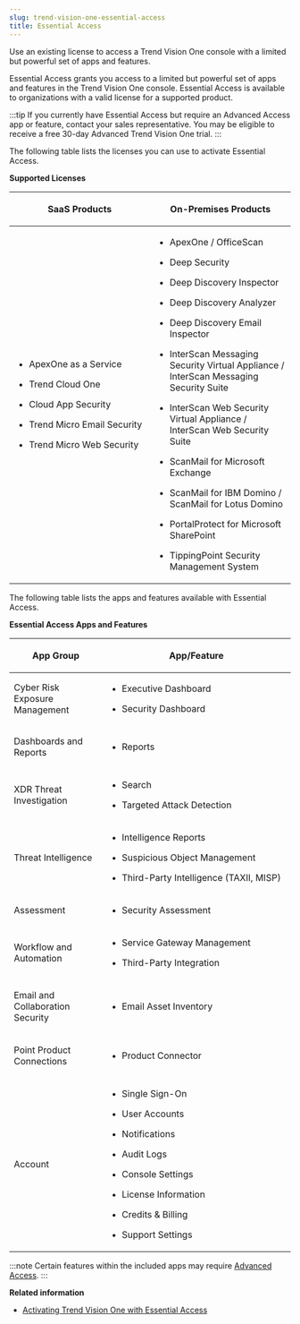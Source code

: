 ```yaml
---
slug: trend-vision-one-essential-access
title: Essential Access
---
```


Use an existing license to access a Trend Vision One console with a limited but powerful set of apps and features.

Essential Access grants you access to a limited but powerful set of apps and features in the Trend Vision One console. Essential Access is available to organizations with a valid license for a supported product.

:::tip
If you currently have Essential Access but require an Advanced Access app or feature, contact your sales representative. You may be eligible to receive a free 30-day Advanced Trend Vision One trial.
:::

The following table lists the licenses you can use to activate Essential Access.

**Supported Licenses**

<table>
<colgroup>
<col style="width: 50%" />
<col style="width: 50%" />
</colgroup>
<thead>
<tr>
<th><p>SaaS Products</p></th>
<th><p>On-Premises Products</p></th>
</tr>
</thead>
<tbody>
<tr>
<td><ul>
<li><p>ApexOne as a Service</p></li>
<li><p>Trend Cloud One</p></li>
<li><p>Cloud App Security</p></li>
<li><p>Trend Micro Email Security</p></li>
<li><p>Trend Micro Web Security</p></li>
</ul></td>
<td><ul>
<li><p>ApexOne / OfficeScan</p></li>
<li><p>Deep Security</p></li>
<li><p>Deep Discovery Inspector</p></li>
<li><p>Deep Discovery Analyzer</p></li>
<li><p>Deep Discovery Email Inspector</p></li>
<li><p>InterScan Messaging Security Virtual Appliance / InterScan Messaging Security Suite</p></li>
<li><p>InterScan Web Security Virtual Appliance / InterScan Web Security Suite</p></li>
<li><p>ScanMail for Microsoft Exchange</p></li>
<li><p>ScanMail for IBM Domino / ScanMail for Lotus Domino</p></li>
<li><p>PortalProtect for Microsoft SharePoint</p></li>
<li><p>TippingPoint Security Management System</p></li>
</ul></td>
</tr>
</tbody>
</table>

The following table lists the apps and features available with Essential Access.

**Essential Access Apps and Features**

<table>
<colgroup>
<col style="width: 33%" />
<col style="width: 67%" />
</colgroup>
<thead>
<tr>
<th><p>App Group</p></th>
<th>App/Feature</th>
</tr>
</thead>
<tbody>
<tr>
<td>Cyber Risk Exposure Management</td>
<td><ul>
<li><p>Executive Dashboard</p></li>
<li><p>Security Dashboard</p></li>
</ul></td>
</tr>
<tr>
<td><p>Dashboards and Reports</p></td>
<td><ul>
<li><p>Reports</p></li>
</ul></td>
</tr>
<tr>
<td><p>XDR Threat Investigation</p></td>
<td><ul>
<li><p>Search</p></li>
<li><p>Targeted Attack Detection</p></li>
</ul></td>
</tr>
<tr>
<td><p>Threat Intelligence</p></td>
<td><ul>
<li><p>Intelligence Reports</p></li>
<li><p>Suspicious Object Management</p></li>
<li><p>Third-Party Intelligence (TAXII, MISP)</p></li>
</ul></td>
</tr>
<tr>
<td><p>Assessment</p></td>
<td><ul>
<li><p>Security Assessment</p></li>
</ul></td>
</tr>
<tr>
<td><p>Workflow and Automation</p></td>
<td><ul>
<li><p>Service Gateway Management</p></li>
<li><p>Third-Party Integration</p></li>
</ul></td>
</tr>
<tr>
<td><p>Email and Collaboration Security</p></td>
<td><ul>
<li><p>Email Asset Inventory</p></li>
</ul></td>
</tr>
<tr>
<td><p>Point Product Connections</p></td>
<td><ul>
<li><p>Product Connector</p></li>
</ul></td>
</tr>
<tr>
<td><p>Account</p></td>
<td><ul>
<li><p>Single Sign-On</p></li>
<li><p>User Accounts</p></li>
<li><p>Notifications</p></li>
<li><p>Audit Logs</p></li>
<li><p>Console Settings</p></li>
<li><p>License Information</p></li>
<li><p>Credits &amp; Billing</p></li>
<li><p>Support Settings</p></li>
</ul></td>
</tr>
</tbody>
</table>

:::note
Certain features within the included apps may require [Advanced Access](activating-advanced-access.md).
:::

**Related information**

- [Activating Trend Vision One with Essential Access](activating-essential-access.md "Use an existing product license to activate Trend Vision One with Essential Access.")
